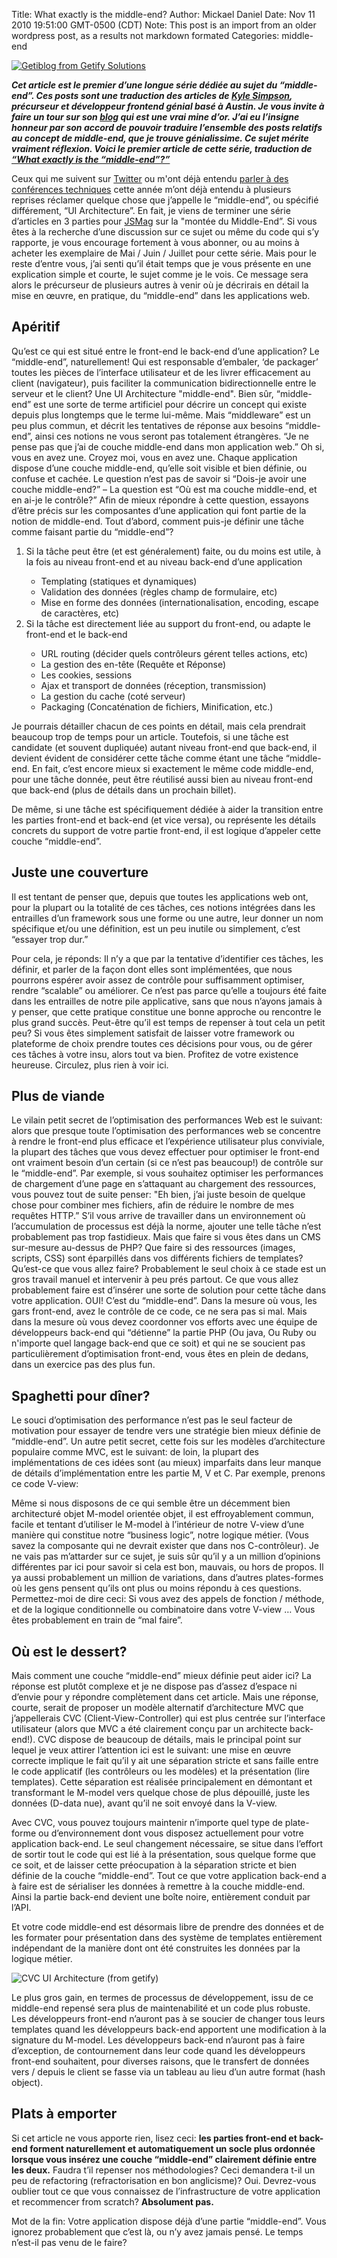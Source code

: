 Title: What exactly is the middle-end?
Author: Mickael Daniel
Date: Nov 11 2010 19:51:00 GMT-0500 (CDT)
Note: This post is an import from an older wordpress post, as a results not markdown formated
Categories: middle-end

<a href="http://blog.getify.com"><img class="mk-blog-img" src="/middle-end/logo-medium.png" alt="Getiblog from Getify Solutions" /></a>

<strong><em>Cet article est le premier d’une longue série dédiée au sujet du “middle-end”. Ces posts sont une traduction des articles de <a href="http://getify.me">Kyle Simpson</a>, précurseur et développeur frontend génial basé à Austin. Je vous invite à faire un tour sur son <a href="http://blog.getify.com/">blog</a> qui est une vrai mine d’or. J’ai eu l’insigne honneur par son accord de pouvoir traduire l’ensemble des posts relatifs au concept de middle-end, que je trouve génialissime. Ce sujet mérite vraiment réflexion. Voici le premier article de cette série, traduction de <a href="http://blog.getify.com/2010/07/what-exactly-is-the-middle-end/">“What exactly is the “middle-end”?”</a></em></strong>

Ceux qui me suivent sur <a href="http://twitter.com/getify">Twitter</a> ou m'ont déjà entendu <a href="http://slideshare.net/shadedecho">parler à des conférences techniques</a> cette année m’ont déjà entendu à plusieurs reprises réclamer quelque chose que j’appelle le “middle-end”, ou spécifié différement, “UI Architecture”. En fait, je viens de terminer une série d’articles en 3 parties pour <a href="http://jsmag.com/">JSMag</a> sur la "montée du Middle-End”. Si vous êtes à la recherche d’une discussion sur ce sujet ou même du code qui s’y rapporte, je vous encourage fortement à vous abonner, ou au moins à acheter les exemplaire de Mai / Juin / Juillet pour cette série. Mais pour le reste d’entre vous, j’ai senti qu’il était temps que je vous présente en une explication simple et courte, le sujet comme je le vois. Ce message sera alors le précurseur de plusieurs autres à venir où je décrirais en détail la mise en œuvre, en pratique, du “middle-end” dans les applications web.

<!--more-->

<h2>Apéritif</h2>

Qu’est ce qui est situé entre le front-end le back-end d’une application? Le “middle-end”, naturellement! Qui est responsable d’embaler, ‘de packager’ toutes les pièces de l’interface utilisateur et de les livrer efficacement au client (navigateur), puis faciliter la communication bidirectionnelle entre le serveur et le client? Une UI Architecture "middle-end". Bien sûr, “middle-end” est une sorte de terme artificiel pour décrire un concept qui existe depuis plus longtemps que le terme lui-même. Mais “middleware” est un peu plus commun, et décrit les tentatives de réponse aux besoins “middle-end”, ainsi ces notions ne vous seront pas totalement étrangères.
“Je ne pense pas que j’ai de couche middle-end dans mon application web.” Oh si, vous en avez une. Croyez moi, vous en avez une. Chaque application dispose d’une couche middle-end, qu’elle soit visible et bien définie, ou confuse et cachée. Le question n’est pas de savoir si “Dois-je avoir une couche middle-end?” – La question est “Où est ma couche middle-end, et en ai-je le contrôle?”
Afin de mieux répondre à cette question, essayons d’être précis sur les composantes d’une application qui font partie de la notion de middle-end. Tout d’abord, comment puis-je définir une tâche comme faisant partie du “middle-end”?

<ol>
	<li>Si la tâche peut être (et est généralement) faite, ou du moins est utile, à la fois au niveau front-end et au niveau back-end d’une application</li>
        <ul>
	    <li>Templating (statiques et dynamiques)</li>
            <li>Validation des données (règles champ de formulaire, etc)</li>
            <li>Mise en forme des données (internationalisation, encoding, escape de caractères, etc)</li>
        </ul>
	<li>Si la tâche est directement liée au support du front-end, ou adapte le front-end et le back-end</li>
        <ul>
	    <li>URL routing (décider quels contrôleurs gérent telles actions, etc)</li>
	    <li>La gestion des en-tête (Requête et Réponse)</li>
	    <li>Les cookies, sessions</li>
	    <li>Ajax et transport de données (réception, transmission)</li>
	    <li>La gestion du cache (coté serveur)</li>
	    <li>Packaging (Concaténation de fichiers, Minification, etc.)</li>
        </ul>
</ol>

Je pourrais détailler chacun de ces points en détail, mais cela prendrait beaucoup trop de temps pour un article. Toutefois, si une tâche est candidate (et souvent dupliquée) autant niveau front-end que back-end, il devient évident de considérer cette tâche comme étant une tâche “middle-end. En fait, c’est encore mieux si exactement le même code middle-end, pour une tâche donnée, peut être réutilisé aussi bien au niveau front-end que back-end (plus de détails dans un prochain billet).

De même, si une tâche est spécifiquement dédiée à aider la transition entre les parties front-end et back-end (et vice versa), ou représente les détails concrets du support de votre partie front-end, il est logique d’appeler cette couche “middle-end”.

<h2>Juste une couverture</h2>
Il est tentant de penser que, depuis que toutes les applications web ont, pour la plupart ou la totalité de ces tâches, ces notions intégrées dans les entrailles d’un framework sous une forme ou une autre, leur donner un nom spécifique et/ou une définition, est un peu inutile ou simplement, c’est “essayer trop dur.”

Pour cela, je réponds: Il n’y a que par la tentative d’identifier ces tâches, les définir, et parler de la façon dont elles sont implémentées, que nous pourrons espérer avoir assez de contrôle pour suffisamment optimiser, rendre “scalable” ou améliorer. Ce n’est pas parce qu’elle a toujours été faite dans les entrailles de notre pile applicative, sans que nous n’ayons jamais à y penser, que cette pratique constitue une bonne approche ou rencontre le plus grand succès. Peut-être qu’il est temps de repenser à tout cela un petit peu?
Si vous êtes simplement satisfait de laisser votre framework ou plateforme de choix prendre toutes ces décisions pour vous, ou de gérer ces tâches à votre insu, alors tout va bien. Profitez de votre existence heureuse. Circulez, plus rien à voir ici.

<h2>Plus de viande</h2>
Le vilain petit secret de l’optimisation des performances Web est le suivant: alors que presque toute l’optimisation des performances web se concentre à rendre le front-end plus efficace et l’expérience utilisateur plus conviviale, la plupart des tâches que vous devez effectuer pour optimiser le front-end ont vraiment besoin d’un certain (si ce n’est pas beaucoup!) de contrôle sur le “middle-end”.
Par exemple, si vous souhaitez optimiser les performances de chargement d’une page en s’attaquant au chargement des ressources, vous pouvez tout de suite penser: "Eh bien, j’ai juste besoin de quelque chose pour combiner mes fichiers, afin de réduire le nombre de mes requêtes HTTP.” S’il vous arrive de travailler dans un environnement où l’accumulation de processus est déjà la norme, ajouter une telle tâche n’est probablement pas trop fastidieux.
Mais que faire si vous êtes dans un CMS sur-mesure au-dessus de PHP? Que faire si des ressources (images, scripts, CSS) sont éparpillés dans vos différents fichiers de templates? Qu’est-ce que vous allez faire? Probablement le seul choix à ce stade est un gros travail manuel et intervenir à peu prés partout. Ce que vous allez probablement faire est d’insérer une sorte de solution pour cette tâche dans votre application.
OUI! C’est du “middle-end”. Dans la mesure où vous, les gars front-end, avez le contrôle de ce code, ce ne sera pas si mal. Mais dans la mesure où vous devez coordonner vos efforts avec une équipe de développeurs back-end qui “détienne” la partie PHP (Ou java, Ou Ruby ou n'importe quel langage back-end que ce soit) et qui ne se soucient pas particulièrement d’optimisation front-end, vous êtes en plein de dedans, dans un exercice pas des plus fun.


<h2>Spaghetti pour dîner?</h2>
Le souci d’optimisation des performance n’est pas le seul facteur de motivation pour essayer de tendre vers une stratégie bien mieux définie de “middle-end”. Un autre petit secret, cette fois sur les modèles d’architecture populaire comme MVC, est le suivant: de loin, la plupart des implémentations de ces idées sont (au mieux) imparfaits dans leur manque de détails d’implémentation entre les partie M, V et C.
Par exemple, prenons ce code V-view:
<script src="https://gist.github.com/659686.js"> </script>

Même si nous disposons de ce qui semble être un décemment bien architecturé objet M-model orientée objet, il est effroyablement commun, facile et tentant d’utiliser le M-model à l’intérieur de notre V-view d’une manière qui constitue notre “business logic”, notre logique métier. (Vous savez la composante qui ne devrait exister que dans nos C-contrôleur).
Je ne vais pas m’attarder sur ce sujet, je suis sûr qu’il y a un million d’opinions différentes par ici pour savoir si cela est bon, mauvais, ou hors de propos. Il ya aussi probablement un million de variations, dans d’autres plates-formes où les gens pensent qu’ils ont plus ou moins répondu à ces questions. Permettez-moi de dire ceci: Si vous avez des appels de fonction / méthode, et de la logique conditionnelle ou combinatoire dans votre V-view … Vous êtes probablement en train de “mal faire”.


<h2>Où est le dessert?</h2>
Mais comment une couche “middle-end” mieux définie peut aider ici? La réponse est plutôt complexe et je ne dispose pas d’assez d’espace ni d’envie pour y répondre complètement dans cet article. Mais une réponse, courte, serait de proposer un modèle alternatif d’architecture MVC que j’appellerais CVC (Client-View-Controller) qui est plus centrée sur l’interface utilisateur (alors que MVC a été clairement conçu par un architecte back-end!).
CVC dispose de beaucoup de détails, mais le principal point sur lequel je veux attirer l’attention ici est le suivant: une mise en œuvre correcte implique le fait qu’il y ait une séparation stricte et sans faille entre le code applicatif (les contrôleurs ou les modèles) et la présentation (lire templates). Cette séparation est réalisée principalement en démontant et transformant le M-model vers quelque chose de plus dépouillé, juste les données (D-data nue), avant qu’il ne soit envoyé dans la V-view.

Avec CVC, vous pouvez toujours maintenir n’importe quel type de plate-forme ou d’environnement dont vous disposez actuellement pour votre application back-end. Le seul changement nécessaire, se situe dans l’effort de sortir tout le code qui est lié à la présentation, sous quelque forme que ce soit, et de laisser cette préocupation à la séparation stricte et bien définie de la couche “middle-end”. Tout ce que votre application back-end a à faire est de sérialiser les données à remettre à la couche middle-end. Ainsi la partie back-end devient une boîte noire, entièrement conduit par l’API.

Et votre code middle-end est désormais libre de prendre des données et de les formater pour présentation dans des système de templates entièrement indépendant de la manière dont ont été construites les données par la logique métier.

<img class="mk-blog-img-center" src="/middle-end/cvc-ui.png" alt="CVC UI Architecture (from getify)" />


Le plus gros gain, en termes de processus de développement, issu de ce middle-end repensé sera plus de maintenabilité et un code plus robuste. Les développeurs front-end n’auront pas à se soucier de changer tous leurs templates quand les développeurs back-end apportent une modification à la signature du M-model. Les développeurs back-end n’auront pas à faire d’exception, de contournement dans leur code quand les développeurs front-end souhaitent, pour diverses raisons, que le transfert de données vers / depuis le client se fasse via un tableau au lieu d’un autre format (hash object).


<h2>Plats à emporter</h2>
Si cet article ne vous apporte rien, lisez ceci: <strong>les parties front-end et back-end forment naturellement et automatiquement un socle plus ordonnée lorsque vous insérez une couche “middle-end” clairement définie entre les deux.</strong> Faudra t’il repenser nos méthodologies? Ceci demandera t-il un peu de refactoring (refractorisation en bon anglicisme)? Oui. Devrez-vous oublier tout ce que vous connaissez de l’infrastructure de votre application et recommencer from scratch? <strong>Absolument pas.</strong>

Mot de la fin: Votre application dispose déjà d’une partie “middle-end”. Vous ignorez probablement que c’est là, ou n’y avez jamais pensé. Le temps n’est-il pas venu de le faire?
